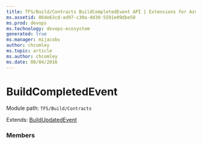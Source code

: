 ```yaml
---
title: TFS/Build/Contracts BuildCompletedEvent API | Extensions for Azure DevOps Services
ms.assetid: 06de63cd-ad97-c30a-dd30-5591e09dbe58
ms.prod: devops
ms.technology: devops-ecosystem
generated: true
ms.manager: mijacobs
author: chcomley
ms.topic: article
ms.author: chcomley
ms.date: 08/04/2016
---
```


# BuildCompletedEvent

Module path: `TFS/Build/Contracts`

Extends: [BuildUpdatedEvent](./BuildUpdatedEvent.md)

### Members

